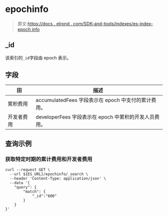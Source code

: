 # epochinfo

> 原文:[https://docs . elrond . com/SDK-and-tools/indexes/es-index-epoch info](https://docs.elrond.com/sdk-and-tools/indices/es-index-epochinfo)

 ## _id

该索引的`_id`字段由 epoch 表示。

## 字段

| 田 | 描述 |
| --- | --- |
| 累积费用 | accumulatedFees 字段表示在 epoch 中支付的累计费用。 |
| 开发者费用 | developerFees 字段表示在 epoch 中累积的开发人员费用。 |

## 查询示例

### 获取特定时期的累计费用和开发者费用

```
curl --request GET \
  --url ${ES_URL}/epochinfo/_search \
  --header 'Content-Type: application/json' \
  --data '{
    "query": {
        "match": {
            "_id":"600"
        }
    }
}' 
```